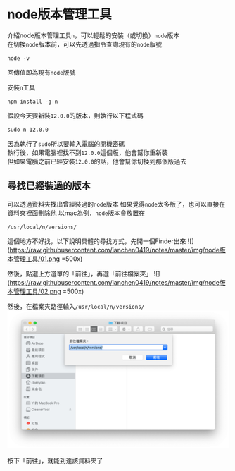# node版本管理工具

介紹node版本管理工具`n`，可以輕鬆的安裝（或切換）`node`版本  
在切換`node`版本前，可以先透過指令查詢現有的`node`版號

```
node -v
```

回傳值即為現有`node`版號

安裝`n`工具

```
npm install -g n
```

假設今天要新裝`12.0.0`的版本，則執行以下程式碼

```
sudo n 12.0.0
```

因為執行了`sudo`所以要輸入電腦的開機密碼  
執行後，如果電腦裡找不到`12.0.0`這個版，他會幫你重新裝  
但如果電腦之前已經安裝`12.0.0`的話，他會幫你切換到那個版過去

## 尋找已經裝過的版本

可以透過資料夾找出曾經裝過的`node`版本
如果覺得`node`太多版了，也可以直接在資料夾裡面刪除他 以mac為例，`node`版本會放置在

```
/usr/local/n/versions/
```

這個地方不好找，以下說明具體的尋找方式，先開一個Finder出來
![](https://raw.githubusercontent.com/ianchen0419/notes/master/img/node版本管理工具/01.png =500x)

然後，點選上方選單的「前往」，再選「前往檔案夾」
![](https://raw.githubusercontent.com/ianchen0419/notes/master/img/node版本管理工具/02.png =500x)

然後，在檔案夾路徑輸入`/usr/local/n/versions/`
![](https://raw.githubusercontent.com/ianchen0419/notes/master/img/node版本管理工具/03.png)

按下「前往」，就能到達該資料夾了




